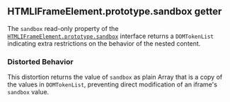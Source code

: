 ## HTMLIFrameElement.prototype.sandbox getter

The `sandbox` read-only property of the [`HTMLIFrameElement.prototype.sandbox`](https://developer.mozilla.org/en-US/docs/Web/API/HTMLIFrameElement/sandbox)  interface returns a `DOMTokenList` indicating extra restrictions on the behavior of the nested content.

### Distorted Behavior

This distortion returns the value of `sandbox` as plain Array that is a copy of the values in `DOMTokenList`, preventing direct modification of an iframe's `sandbox` value.

